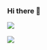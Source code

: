 ### Hi there 👋

<img src="https://github-readme-stats-sigma-five.vercel.app/api/top-langs/?username=ehgmlKim&layout=compact"><br><br>
<img src="https://github-readme-stats.vercel.app/api?username=ehgmlKim&layout=compact">
<!--
**ehgmlKim/ehgmlKim** is a ✨ _special_ ✨ repository because its `README.md` (this file) appears on your GitHub profile.

Here are some ideas to get you started:

- 🔭 I’m currently working on ...
- 🌱 I’m currently learning ...
- 👯 I’m looking to collaborate on ...
- 🤔 I’m looking for help with ...
- 💬 Ask me about ...
- 📫 How to reach me: ...
- 😄 Pronouns: ...
- ⚡ Fun fact: ...
-->
